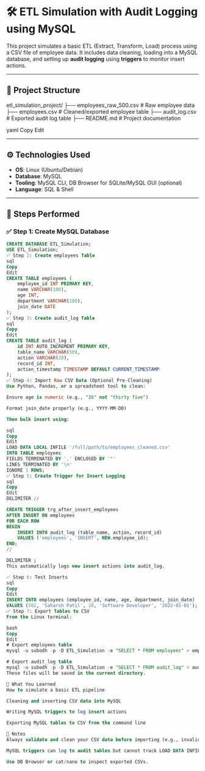 # 🛠️ ETL Simulation with Audit Logging using MySQL

This project simulates a basic ETL (Extract, Transform, Load) process using a CSV file of employee data. It includes data cleaning, loading into a MySQL database, and setting up **audit logging** using **triggers** to monitor insert actions.

---

## 📁 Project Structure

etl_simulation_project/
├── employees_raw_500.csv # Raw employee data
├── employees.csv # Cleaned/exported employee table
├── audit_log.csv # Exported audit log table
├── README.md # Project documentation

yaml
Copy
Edit

---

## ⚙️ Technologies Used

- **OS**: Linux (Ubuntu/Debian)
- **Database**: MySQL
- **Tooling**: MySQL CLI, DB Browser for SQLite/MySQL GUI (optional)
- **Language**: SQL & Shell

---

## 🧩 Steps Performed

### ✅ Step 1: Create MySQL Database

```sql
CREATE DATABASE ETL_Simulation;
USE ETL_Simulation;
✅ Step 2: Create employees Table
sql
Copy
Edit
CREATE TABLE employees (
    employee_id INT PRIMARY KEY,
    name VARCHAR(100),
    age INT,
    department VARCHAR(100),
    join_date DATE
);
✅ Step 3: Create audit_log Table
sql
Copy
Edit
CREATE TABLE audit_log (
    id INT AUTO_INCREMENT PRIMARY KEY,
    table_name VARCHAR(50),
    action VARCHAR(20),
    record_id INT,
    action_timestamp TIMESTAMP DEFAULT CURRENT_TIMESTAMP
);
✅ Step 4: Import Raw CSV Data (Optional Pre-Cleaning)
Use Python, Pandas, or a spreadsheet tool to clean:

Ensure age is numeric (e.g., "35" not "thirty five")

Format join_date properly (e.g., YYYY-MM-DD)

Then bulk insert using:

sql
Copy
Edit
LOAD DATA LOCAL INFILE '/full/path/to/employees_cleaned.csv'
INTO TABLE employees
FIELDS TERMINATED BY ',' ENCLOSED BY '"'
LINES TERMINATED BY '\n'
IGNORE 1 ROWS;
✅ Step 5: Create Trigger for Insert Logging
sql
Copy
Edit
DELIMITER //

CREATE TRIGGER trg_after_insert_employees
AFTER INSERT ON employees
FOR EACH ROW
BEGIN
    INSERT INTO audit_log (table_name, action, record_id)
    VALUES ('employees', 'INSERT', NEW.employee_id);
END;
//

DELIMITER ;
This automatically logs new insert actions into audit_log.

✅ Step 6: Test Inserts
sql
Copy
Edit
INSERT INTO employees (employee_id, name, age, department, join_date)
VALUES (502, 'Saharsh Patil', 20, 'Software Developer', '2022-01-01');
✅ Step 7: Export Tables to CSV
From the Linux terminal:

bash
Copy
Edit
# Export employees table
mysql -u subodh -p -D ETL_Simulation -e "SELECT * FROM employees" > employees.csv

# Export audit_log table
mysql -u subodh -p -D ETL_Simulation -e "SELECT * FROM audit_log" > audit_log.csv
These files will be saved in the current directory.

🧠 What You Learned
How to simulate a basic ETL pipeline

Cleaning and inserting CSV data into MySQL

Writing MySQL triggers to log insert actions

Exporting MySQL tables to CSV from the command line

📌 Notes
Always validate and clean your CSV data before importing (e.g., invalid dates, non-numeric ages).

MySQL triggers can log to audit tables but cannot track LOAD DATA INFILE inserts unless row-by-row inserts are done.

Use DB Browser or cat/nano to inspect exported CSVs.

